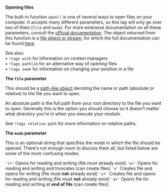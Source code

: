 **Opening files**

The built-in function `open()` is one of several ways to open files on your computer. It accepts many different parameters, so this tag will only go over two of them (`file` and `mode`). For more extensive documentation on all these parameters, consult the [official documentation](https://docs.python.org/3/library/functions.html#open). The object returned from this function is a [file object or stream](https://docs.python.org/3/glossary.html#term-file-object), for which the full documentation can be found [here](https://docs.python.org/3/library/io.html#io.TextIOBase).

See also:  
• `!tags with` for information on context managers  
• `!tags pathlib` for an alternative way of opening files  
• `!tags seek` for information on changing your position in a file  

**The `file` parameter**

This should be a [path-like object](https://docs.python.org/3/glossary.html#term-path-like-object) denoting the name or path (absolute or relative) to the file you want to open.

An absolute path is the full path from your root directory to the file you want to open. Generally this is the option you should choose so it doesn't matter what directory you're in when you execute your module.

See `!tags relative-path` for more information on relative paths.

**The `mode` parameter**

This is an optional string that specifies the mode in which the file should be opened. There's not enough room to discuss them all, but listed below are some of the more confusing modes.

`'r+'` Opens for reading and writing (file must already exist)
`'w+'` Opens for reading and writing and truncates (can create files)
`'x'` Creates file and opens for writing (file must **not** already exist)
`'x+'` Creates file and opens for reading and writing (file must **not** already exist)
`'a+'` Opens file for reading and writing at **end of file** (can create files)
